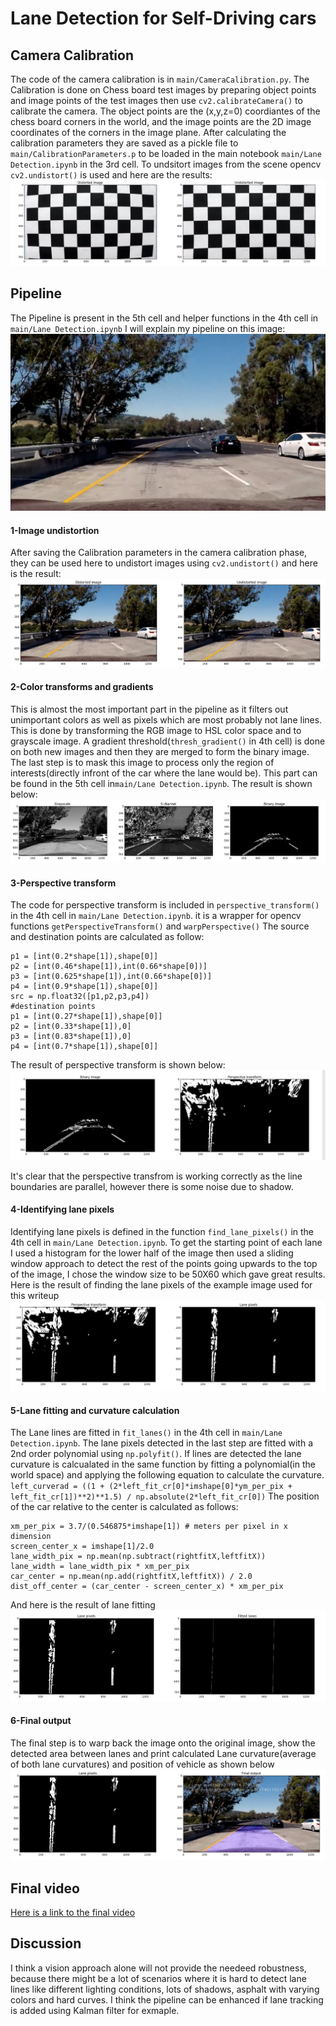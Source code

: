 # Lane Detection for Self-Driving cars

## Camera Calibration

The code of the camera calibration is in `main/CameraCalibration.py`. The Calibration is done on Chess board test images by preparing object points and image points of the test images then use `cv2.calibrateCamera()` to calibrate the camera. The object points are the (x,y,z=0) coordiantes of the chess board corners in the world, and the image points are the 2D image coordinates of the corners in the image plane. After calculating the calibration parameters they are saved as a pickle file to `main/CalibrationParameters.p` to be loaded in the main notebook `main/Lane Detection.ipynb` in the 3rd cell. To undsitort images from the scene opencv `cv2.undistort()` is used and here are the results:
![ScreenShot](./output_images/Calibration.jpg)

## Pipeline
The Pipeline is present in the 5th cell and helper functions in the 4th cell in `main/Lane Detection.ipynb`
I will explain my pipeline on this image:
![Alt text](./test_images/test5.jpg)

#### 1-Image undistortion
After saving the Calibration parameters in the camera calibration phase, they can be used here to undistort images using `cv2.undistort()`
and here is the result:
![Alt text](./output_images/Undistortion.jpg)

#### 2-Color transforms and gradients 

This is almost the most important part in the pipeline as it filters out unimportant colors as well as pixels which are most probably not lane lines. This is done by transforming the RGB image to HSL color space and to grayscale image. A gradient threshold(`thresh_gradient()` in 4th cell) is done on both new images and then they are merged to form the binary image. The last step is to mask this image to process only the region of interests(directly infront of the car where the lane would be). This part can be found in the 5th cell in`main/Lane Detection.ipynb`. The result is shown below:
![Alt text](./output_images/Gradient_thresholding.jpg)

#### 3-Perspective transform

The code for perspective transform is included in `perspective_transform()` in the 4th cell in `main/Lane Detection.ipynb`. it is a wrapper for opencv functions `getPerspectiveTransform()` and `warpPerspective()` The source and destination points are calculated as follow:

```
p1 = [int(0.2*shape[1]),shape[0]]
p2 = [int(0.46*shape[1]),int(0.66*shape[0])]
p3 = [int(0.625*shape[1]),int(0.66*shape[0])]
p4 = [int(0.9*shape[1]),shape[0]]
src = np.float32([p1,p2,p3,p4])
#destination points
p1 = [int(0.27*shape[1]),shape[0]]
p2 = [int(0.33*shape[1]),0]
p3 = [int(0.83*shape[1]),0]
p4 = [int(0.7*shape[1]),shape[0]]
```
The result of perspective transform is shown below:
![Alt text](./output_images/perspective_transform.jpg)

It's clear that the perspective transfrom is working correctly as the line boundaries are parallel, however there is some noise due to shadow.

#### 4-Identifying lane pixels

Identifying lane pixels is defined in the function `find_lane_pixels()` in the 4th cell in `main/Lane Detection.ipynb`.
To get the starting point of each lane I used a histogram for the lower half of the image then used a sliding window approach to detect the rest of the points going upwards to the top of the image, I chose the window size to be 50X60 which gave great results.
Here is the result of finding the lane pixels of the example image used for this writeup
![Alt text](./output_images/Lane_pixels.jpg)

#### 5-Lane fitting and curvature calculation

The Lane lines are fitted in `fit_lanes()` in the 4th cell in `main/Lane Detection.ipynb`. The lane pixels detected in the last step are fitted with a 2nd order polynomial using `np.polyfit()`. If lines are detected the lane curvature is calcualated in the same function by fitting a polynomial(in the world space) and applying the following equation to calculate the curvature.
` left_curverad = ((1 + (2*left_fit_cr[0]*imshape[0]*ym_per_pix + left_fit_cr[1])**2)**1.5) / np.absolute(2*left_fit_cr[0])`
The position of the car relative to the center is calculated as follows:
```
xm_per_pix = 3.7/(0.546875*imshape[1]) # meters per pixel in x dimension
screen_center_x = imshape[1]/2.0
lane_width_pix = np.mean(np.subtract(rightfitX,leftfitX))
lane_width = lane_width_pix * xm_per_pix
car_center = np.mean(np.add(rightfitX,leftfitX)) / 2.0
dist_off_center = (car_center - screen_center_x) * xm_per_pix
```
And here is the result of lane fitting 
![Alt text](./output_images/Fitted_Lanes.jpg)

#### 6-Final output

The final step is to warp back the image onto the original image, show the detected area between lanes and print calculated Lane curvature(average of both lane curvatures) and position of vehicle as shown below
![Alt text](./output_images/Final_output.jpg)

## Final video

[Here is a link to the final video](https://github.com/HaithamKhedr/Lane-Detection/blob/master/main/out.mp4)

## Discussion
I think a vision approach alone will not provide the needeed robustness, because there might be a lot of scenarios where it is hard to detect lane lines like different lighting conditions, lots of shadows, asphalt with varying colors and hard curves. I think the pipeline can be enhanced if lane tracking is added using Kalman filter for exmaple.
